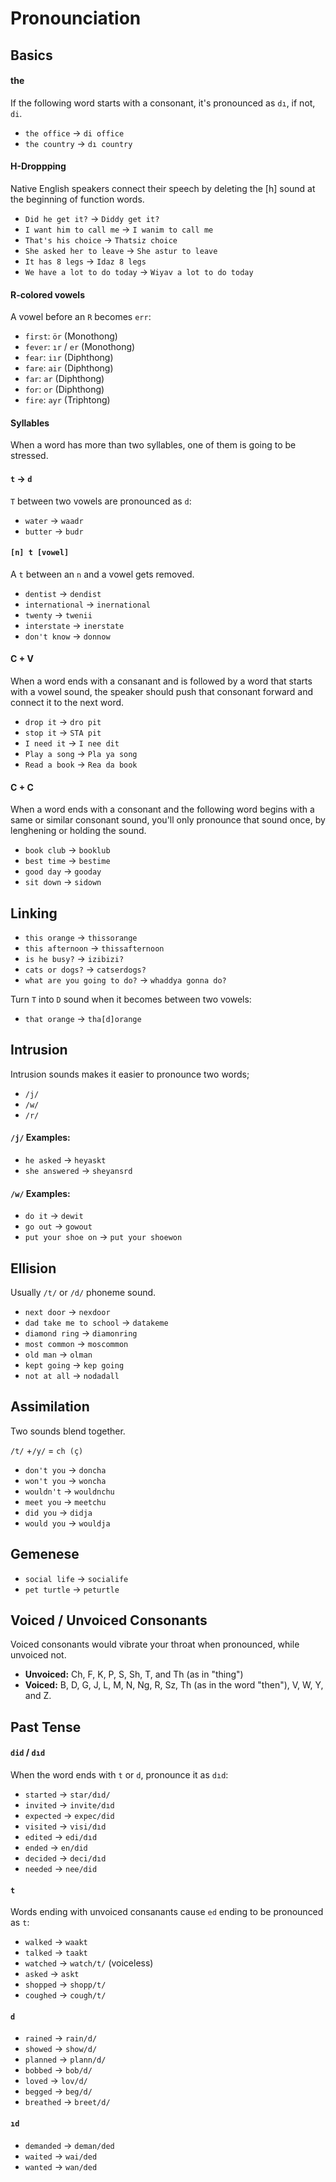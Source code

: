 # Pronounciation

## Basics

#### the

If the following word starts with a consonant, it's pronounced as `dı`, if not, `di`. 

* `the office` -> `di office`
* `the country` -> `dı country`

#### H-Droppping

Native English speakers connect their speech by deleting the [h] sound at the beginning of function words.

* `Did he get it?` -> `Diddy get it?`
* `I want him to call me` -> `I wanim to call me`
* `That's his choice` -> `Thatsiz choice`
* `She asked her to leave` -> `She astur to leave`
* `It has 8 legs` -> `Idaz 8 legs`
* `We have a lot to do today` -> `Wiyav a lot to do today`

#### R-colored vowels

A vowel before an `R` becomes `err`:

* `first`: `ör` (Monothong)
* `fever`: `ır` / `er` (Monothong)
* `fear`: `iır` (Diphthong)
* `fare`: `air` (Diphthong)
* `far`: `ar` (Diphthong)
* `for`: `or` (Diphthong)
* `fire`: `ayr` (Triphtong)

#### Syllables

When a word has more than two syllables, one of them is going to be stressed. 

#### `t` -> `d`

`T` between two vowels are pronounced as `d`:

* `water` -> `waadr`
* `butter` -> `budr`

#### `[n] t [vowel]`

A `t` between an `n` and a vowel gets removed.

* `dentist` -> `dendist` 
* `international` -> `inernational`
* `twenty` -> `twenii`
* `interstate` -> `inerstate`
* `don't know` -> `donnow`


#### C + V

When a word ends with a consanant and is followed by a word that starts with a vowel sound, the speaker should push that consonant forward and connect it to the next word. 

* `drop it` -> `dro pit`
* `stop it` -> `STA pit`
* `I need it` -> `I nee dit` 
* `Play a song` -> `Pla ya song`
* `Read a book` -> `Rea da book`

#### C + C

When a word ends with a consonant and the following word begins with a same or similar consonant sound, you'll only pronounce that sound once, by lenghening or holding the sound.

* `book club` -> `booklub`
* `best time` -> `bestime`
* `good day` -> `gooday`
* `sit down` -> `sidown`

## Linking

* `this orange` -> `thissorange`
* `this afternoon` -> `thissafternoon`
* `is he busy?`  -> `izibizi?`
* `cats or dogs?`  -> `catserdogs?`
* `what are you going to do?` -> `whaddya gonna do?`

Turn `T` into `D` sound when it becomes between two vowels:

* `that orange` -> `tha[d]orange`

## Intrusion 

Intrusion sounds makes it easier to pronounce two words;

* `/j/` 
* `/w/`
* `/r/`

#### `/j/` Examples: 


* `he asked` -> `heyaskt`
* `she answered` -> `sheyansrd`

#### `/w/` Examples:

* `do it` -> `dewit`
* `go out` -> `gowout`
* `put your shoe on` -> `put your shoewon` 

## Ellision

Usually `/t/` or `/d/` phoneme sound.

* `next door` -> `nexdoor`
* `dad take me to school` -> `datakeme` 
* `diamond ring` -> `diamonring` 
* `most common` -> `moscommon`
* `old man` -> `olman` 
* `kept going` -> `kep going` 
* `not at all` -> `nodadall`

## Assimilation

Two sounds blend together.

`/t/` +`/y/` = `ch (ç)`

* `don't you` -> `doncha`
* `won't you` -> `woncha`
* `wouldn't` -> `wouldnchu` 
* `meet you` -> `meetchu` 
* `did you` -> `didja` 
* `would you` -> `wouldja` 

## Gemenese 

* `social life` -> `socialife`
* `pet turtle` -> `peturtle`

## Voiced / Unvoiced Consonants

Voiced consonants would vibrate your throat when pronounced, while unvoiced not. 

* **Unvoiced:** Ch, F, K, P, S, Sh, T, and Th (as in "thing")
* **Voiced:** B, D, G, J, L, M, N, Ng, R, Sz, Th (as in the word "then"), V, W, Y, and Z.

## Past Tense

#### `did` / `dıd`

When the word ends with `t` or `d`, pronounce it as `dıd`:

* `started` -> `star/dıd/`
* `invited` -> `invite/dıd`
* `expected` -> `expec/did`
* `visited` -> `visi/dıd`
* `edited` -> `edi/dıd` 
* `ended` -> `en/did`
* `decided` -> `deci/dıd`
* `needed` -> `nee/did`

#### `t`

Words ending with unvoiced consanants cause `ed` ending to be pronounced as `t`:

* `walked` -> `waakt`
* `talked` -> `taakt` 
* `watched` -> `watch/t/` (voiceless)
* `asked` -> `askt` 
* `shopped` -> `shopp/t/`
* `coughed` -> `cough/t/`

#### `d`

* `rained` -> `rain/d/`
* `showed` -> `show/d/`
* `planned` -> `plann/d/`
* `bobbed` -> `bob/d/`
* `loved` -> `lov/d/`
* `begged` -> `beg/d/`
* `breathed` -> `breet/d/`

#### `ıd`

* `demanded` -> `deman/ded`
* `waited` -> `wai/ded`
* `wanted` -> `wan/ded`
